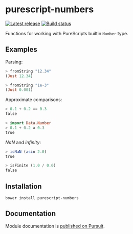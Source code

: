 # purescript-numbers
[![Latest release](http://img.shields.io/github/release/sharkdp/purescript-numbers.svg)](https://github.com/sharkdp/purescript-numbers/releases)
[![Build status](https://travis-ci.org/sharkdp/purescript-numbers.svg?branch=master)](https://travis-ci.org/sharkdp/purescript-numbers)



Functions for working with PureScripts builtin `Number` type.

## Examples

Parsing:
``` purs
> fromString "12.34"
(Just 12.34)

> fromString "1e-3"
(Just 0.001)
```

Approximate comparisons:
``` purs
> 0.1 + 0.2 == 0.3
false

> import Data.Number
> 0.1 + 0.2 ≅ 0.3
true
```

*NaN* and *infinity*:
``` purs
> isNaN (asin 2.0)
true

> isFinite (1.0 / 0.0)
false
```

## Installation

```
bower install purescript-numbers
```

## Documentation

Module documentation is [published on Pursuit](http://pursuit.purescript.org/packages/purescript-numbers).
